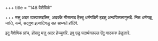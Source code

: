+++
title = "148 वैशेषिकं"

+++
मत्तु अदर व्यत्यासदल्लि, अदक्कॆ मीसलाद हॆच्चु धर्मगळिगॆ इदन्नु अन्वयिसलागुत्तदॆ. निन्न धर्मगळु, जाति, कर्म, सद्गुण इत्यादिगळु सह साम्यतॆ हॊंदिवॆ.

इदु वैशेषिक प्रांच, हॊसदु मत्तु अदर हॆच्चुवरि. इवु एळु पदार्थगळल्ल ऎंदु वादकरु हेळुत्तारॆ.


